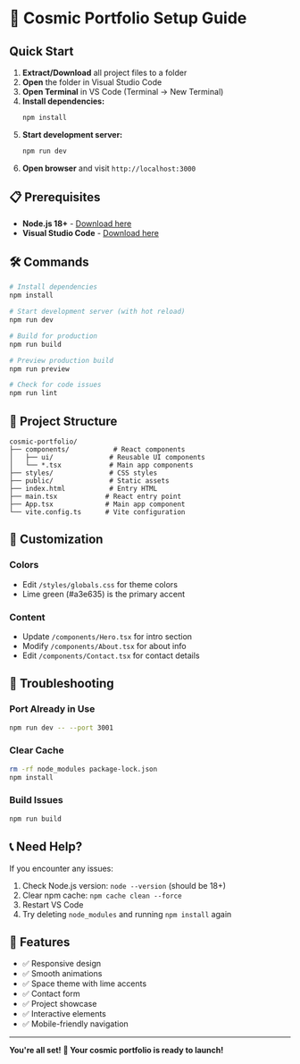 # 🚀 Cosmic Portfolio Setup Guide

## Quick Start

1. **Extract/Download** all project files to a folder
2. **Open** the folder in Visual Studio Code
3. **Open Terminal** in VS Code (Terminal → New Terminal)
4. **Install dependencies:**
   ```bash
   npm install
   ```
5. **Start development server:**
   ```bash
   npm run dev
   ```
6. **Open browser** and visit `http://localhost:3000`

## 📋 Prerequisites

- **Node.js 18+** - [Download here](https://nodejs.org/)
- **Visual Studio Code** - [Download here](https://code.visualstudio.com/)

## 🛠️ Commands

```bash
# Install dependencies
npm install

# Start development server (with hot reload)
npm run dev

# Build for production
npm run build

# Preview production build
npm run preview

# Check for code issues
npm run lint
```

## 📁 Project Structure

```
cosmic-portfolio/
├── components/           # React components
│   ├── ui/              # Reusable UI components
│   └── *.tsx            # Main app components
├── styles/              # CSS styles
├── public/              # Static assets
├── index.html           # Entry HTML
├── main.tsx            # React entry point
├── App.tsx             # Main app component
└── vite.config.ts      # Vite configuration
```

## 🎨 Customization

### Colors
- Edit `/styles/globals.css` for theme colors
- Lime green (#a3e635) is the primary accent

### Content
- Update `/components/Hero.tsx` for intro section
- Modify `/components/About.tsx` for about info
- Edit `/components/Contact.tsx` for contact details

## 🔧 Troubleshooting

### Port Already in Use
```bash
npm run dev -- --port 3001
```

### Clear Cache
```bash
rm -rf node_modules package-lock.json
npm install
```

### Build Issues
```bash
npm run build
```

## 📞 Need Help?

If you encounter any issues:
1. Check Node.js version: `node --version` (should be 18+)
2. Clear npm cache: `npm cache clean --force`
3. Restart VS Code
4. Try deleting `node_modules` and running `npm install` again

## 🌟 Features

- ✅ Responsive design
- ✅ Smooth animations
- ✅ Space theme with lime accents
- ✅ Contact form
- ✅ Project showcase
- ✅ Interactive elements
- ✅ Mobile-friendly navigation

---

**You're all set! 🚀 Your cosmic portfolio is ready to launch!**